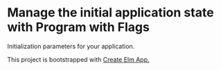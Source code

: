 # Manage the initial application state with Program with Flags

Initialization parameters for your application.

This project is bootstrapped with [Create Elm App.](https://github.com/halfzebra/create-elm-app)
